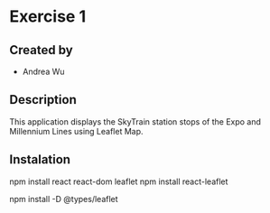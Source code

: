 # Exercise 1

## Created by
* Andrea Wu

## Description
This application displays the SkyTrain station stops of the Expo and Millennium Lines using Leaflet Map.

## Instalation
npm install react react-dom leaflet
npm install react-leaflet

npm install -D @types/leaflet